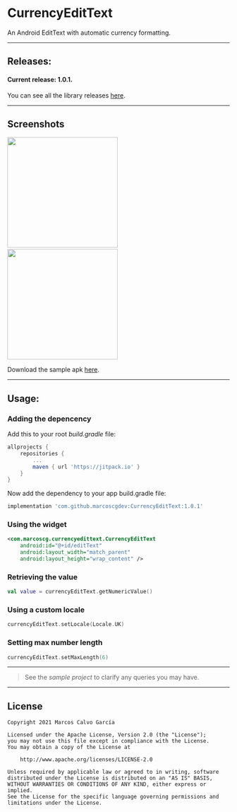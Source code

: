 # CurrencyEditText

An Android EditText with automatic currency formatting.

---

## Releases:

#### Current release: 1.0.1.

You can see all the library releases [here](https://github.com/marcoscgdev/CurrencyEditText/releases).

---

## Screenshots
<kbd><img src="https://raw.githubusercontent.com/marcoscgdev/CurrencyEditText/master/Screenshot_1617663066.png" width="250"></kbd>&nbsp;&nbsp;&nbsp;&nbsp;<kbd><img src="https://raw.githubusercontent.com/marcoscgdev/CurrencyEditText/master/Screenshot_1617663115.png" width="250"></kbd>

Download the sample apk [here](https://github.com/marcoscgdev/CurrencyEditText/releases/download/1.0.1/app-debug.apk).

---

## Usage:

### Adding the depencency

Add this to your root *build.gradle* file:

```groovy
allprojects {
    repositories {
        ...
        maven { url 'https://jitpack.io' }
    }
}
```

Now add the dependency to your app build.gradle file:

```groovy
implementation 'com.github.marcoscgdev:CurrencyEditText:1.0.1'
```

### Using the widget

```xml
<com.marcoscg.currencyedittext.CurrencyEditText
    android:id="@+id/editText"
    android:layout_width="match_parent"
    android:layout_height="wrap_content" />
```

### Retrieving the value

```kotlin
val value = currencyEditText.getNumericValue()
```

### Using a custom locale

```kotlin
currencyEditText.setLocale(Locale.UK)
```

### Setting max number length

```kotlin
currencyEditText.setMaxLength(6)
```

---
>See the *sample project* to clarify any queries you may have.

---

## License

```
Copyright 2021 Marcos Calvo García

Licensed under the Apache License, Version 2.0 (the "License");
you may not use this file except in compliance with the License.
You may obtain a copy of the License at

    http://www.apache.org/licenses/LICENSE-2.0

Unless required by applicable law or agreed to in writing, software
distributed under the License is distributed on an "AS IS" BASIS,
WITHOUT WARRANTIES OR CONDITIONS OF ANY KIND, either express or implied.
See the License for the specific language governing permissions and
limitations under the License.
```
